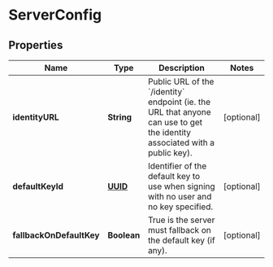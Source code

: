 
# ServerConfig

## Properties
Name | Type | Description | Notes
------------ | ------------- | ------------- | -------------
**identityURL** | **String** | Public URL of the &#x60;/identity&#x60; endpoint (ie. the URL that anyone can use to get the identity associated with a public key).  |  [optional]
**defaultKeyId** | [**UUID**](UUID.md) | Identifier of the default key to use when signing with no user and no key specified. |  [optional]
**fallbackOnDefaultKey** | **Boolean** | True is the server must fallback on the default key (if any). |  [optional]



